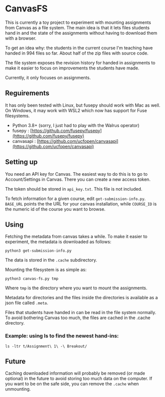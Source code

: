 CanvasFS
=========

This is currently a toy project to experiment with mounting
assignments from Canvas as a file system. The main idea is that it
lets files students hand in and the state of the assignments without
having to download them with a browser. 

To get an idea why: the students in the current course I'm teaching
have handed in 994 files so far. About half of the zip files with
source code.

The file system exposes the revision history for handed in assignments to
make it easier to focus on improvements the students have made.

Currently, it only focuses on assignments. 


Reguirements
------------

It has only been tested with Linux, but fusepy should work with Mac as
well. On Windows, it may work with WSL2 which now has support for Fuse
filesystems.

- Python 3.8+  (sorry, I just had to play with the Walrus operator)
- fusepy : [https://github.com/fusepy/fusepy](https://github.com/fusepy/fusepy)
- canvasapi : [https://github.com/ucfopen/canvasapi](https://github.com/ucfopen/canvasapi)


Setting up
----------

You need an API key for Canvas. The easiest way to do this is to go to
Account/Settings in Canvas. There you can create a new access token.

The token should be stored in `api_key.txt`. This file is not included. 

To fetch information for a given course, edit
`get-submission-info.py`. `BASE_URL` points the the URL for your
canvas installation, while `COURSE_ID` is the numeric id of the course
you want to browse.


Using
------ 

Fetching the metadata from canvas takes a while. To make it easier to
experiment, the metadata is downloaded as follows:

```
python3 get-submission-info.py
```

The data is stored in the `.cache` subdirectory. 

Mounting the filesystem is as simple as: 

```
python3 canvas-fs.py tmp
```

Where `tmp` is the directory where you want to mount the assignments. 

Metadata for directories and the files inside the directories is
available as a json file called `.meta`.

Files that students have handed in can be read in the file system
normally. To avoid bothering Canvas too much, the files are cached in
the .cache directory.


### Example: using ls to find the newest hand-ins: 

```
ls -ltr t/Assignment\ 1\ -\ Breakout/
```


Future
-----

Caching downloaded information will probably be removed (or made
optional) in the future to avoid storing too much data on the
computer. If you want to be on the safe side, you can remove the
`.cache` when unmounting. 










